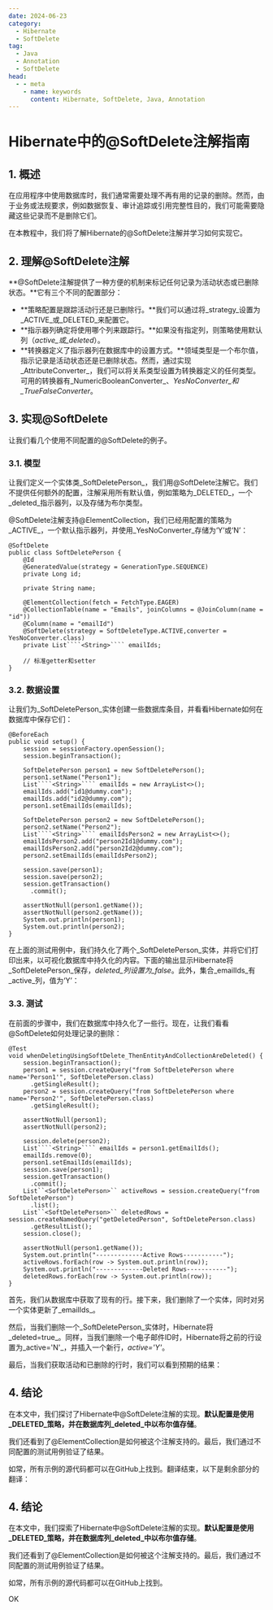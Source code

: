 ```yaml
---
date: 2024-06-23
category:
  - Hibernate
  - SoftDelete
tag:
  - Java
  - Annotation
  - SoftDelete
head:
  - - meta
    - name: keywords
      content: Hibernate, SoftDelete, Java, Annotation
---
```


# Hibernate中的@SoftDelete注解指南

## 1. 概述

在应用程序中使用数据库时，我们通常需要处理不再有用的记录的删除。然而，由于业务或法规要求，例如数据恢复、审计追踪或引用完整性目的，我们可能需要隐藏这些记录而不是删除它们。

在本教程中，我们将了解Hibernate的@SoftDelete注解并学习如何实现它。

## 2. 理解@SoftDelete注解

**@SoftDelete注解提供了一种方便的机制来标记任何记录为活动状态或已删除状态。**它有三个不同的配置部分：

- **策略配置是跟踪活动行还是已删除行。**我们可以通过将_strategy_设置为_ACTIVE_或_DELETED_来配置它。
- **指示器列确定将使用哪个列来跟踪行。**如果没有指定列，则策略使用默认列（_active_或_deleted_）。
- **转换器定义了指示器列在数据库中的设置方式。**领域类型是一个布尔值，指示记录是活动状态还是已删除状态。然而，通过实现_AttributeConverter_，我们可以将关系类型设置为转换器定义的任何类型。可用的转换器有_NumericBooleanConverter_、_YesNoConverter_和_TrueFalseConverter_。

## 3. 实现@SoftDelete

让我们看几个使用不同配置的@SoftDelete的例子。

### 3.1. 模型

让我们定义一个实体类_SoftDeletePerson_，我们用@SoftDelete注解它。我们不提供任何额外的配置，注解采用所有默认值，例如策略为_DELETED_，一个_deleted_指示器列，以及存储为布尔类型。

@SoftDelete注解支持@ElementCollection，我们已经用配置的策略为_ACTIVE_，一个默认指示器列，并使用_YesNoConverter_存储为‘Y’或‘N’：

```
@SoftDelete
public class SoftDeletePerson {
    @Id
    @GeneratedValue(strategy = GenerationType.SEQUENCE)
    private Long id;

    private String name;

    @ElementCollection(fetch = FetchType.EAGER)
    @CollectionTable(name = "Emails", joinColumns = @JoinColumn(name = "id"))
    @Column(name = "emailId")
    @SoftDelete(strategy = SoftDeleteType.ACTIVE,converter = YesNoConverter.class)
    private List````<String>```` emailIds;

    // 标准getter和setter
}
```

### 3.2. 数据设置

让我们为_SoftDeletePerson_实体创建一些数据库条目，并看看Hibernate如何在数据库中保存它们：

```
@BeforeEach
public void setup() {
    session = sessionFactory.openSession();
    session.beginTransaction();

    SoftDeletePerson person1 = new SoftDeletePerson();
    person1.setName("Person1");
    List````<String>```` emailIds = new ArrayList<>();
    emailIds.add("id1@dummy.com");
    emailIds.add("id2@dummy.com");
    person1.setEmailIds(emailIds);

    SoftDeletePerson person2 = new SoftDeletePerson();
    person2.setName("Person2");
    List````<String>```` emailIdsPerson2 = new ArrayList<>();
    emailIdsPerson2.add("person2Id1@dummy.com");
    emailIdsPerson2.add("person2Id2@dummy.com");
    person2.setEmailIds(emailIdsPerson2);

    session.save(person1);
    session.save(person2);
    session.getTransaction()
      .commit();

    assertNotNull(person1.getName());
    assertNotNull(person2.getName());
    System.out.println(person1);
    System.out.println(person2);
}
```

在上面的测试用例中，我们持久化了两个_SoftDeletePerson_实体，并将它们打印出来，以可视化数据库中持久化的内容。下面的输出显示Hibernate将_SoftDeletePerson_保存，_deleted_列设置为_false_。此外，集合_emailIds_有_active_列，值为‘Y’：

### 3.3. 测试

在前面的步骤中，我们在数据库中持久化了一些行。现在，让我们看看@SoftDelete如何处理记录的删除：

```
@Test
void whenDeletingUsingSoftDelete_ThenEntityAndCollectionAreDeleted() {
    session.beginTransaction();
    person1 = session.createQuery("from SoftDeletePerson where name='Person1'", SoftDeletePerson.class)
      .getSingleResult();
    person2 = session.createQuery("from SoftDeletePerson where name='Person2'", SoftDeletePerson.class)
      .getSingleResult();

    assertNotNull(person1);
    assertNotNull(person2);

    session.delete(person2);
    List````<String>```` emailIds = person1.getEmailIds();
    emailIds.remove(0);
    person1.setEmailIds(emailIds);
    session.save(person1);
    session.getTransaction()
      .commit();
    List``<SoftDeletePerson>`` activeRows = session.createQuery("from SoftDeletePerson")
      .list();
    List``<SoftDeletePerson>`` deletedRows = session.createNamedQuery("getDeletedPerson", SoftDeletePerson.class)
      .getResultList();
    session.close();

    assertNotNull(person1.getName());
    System.out.println("-------------Active Rows-----------");
    activeRows.forEach(row -> System.out.println(row));
    System.out.println("-------------Deleted Rows-----------");
    deletedRows.forEach(row -> System.out.println(row));
}
```

首先，我们从数据库中获取了现有的行。接下来，我们删除了一个实体，同时对另一个实体更新了_emailIds_。

然后，当我们删除一个_SoftDeletePerson_实体时，Hibernate将_deleted=true_。同样，当我们删除一个电子邮件ID时，Hibernate将之前的行设置为_active='N'_，并插入一个新行，_active='Y'_。

最后，当我们获取活动和已删除的行时，我们可以看到预期的结果：

## 4. 结论

在本文中，我们探讨了Hibernate中@SoftDelete注解的实现。**默认配置是使用_DELETED_策略，并在数据库列_deleted_中以布尔值存储**。

我们还看到了@ElementCollection是如何被这个注解支持的。最后，我们通过不同配置的测试用例验证了结果。

如常，所有示例的源代码都可以在GitHub上找到。翻译结束，以下是剩余部分的翻译：

## 4. 结论

在本文中，我们探索了Hibernate中@SoftDelete注解的实现。**默认配置是使用_DELETED_策略，并在数据库列_deleted_中以布尔值存储**。

我们还看到了@ElementCollection是如何被这个注解支持的。最后，我们通过不同配置的测试用例验证了结果。

如常，所有示例的源代码都可以在GitHub上找到。

OK